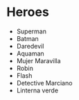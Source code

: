 # Heroes

* Superman
* Batman
* Daredevil
* Aquaman
* Mujer Maravilla
* Robin
* Flash
* Detective Marciano
* Linterna verde